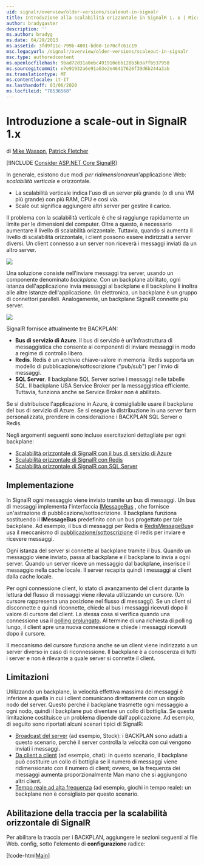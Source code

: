 ```yaml
---
uid: signalr/overview/older-versions/scaleout-in-signalr
title: Introduzione alla scalabilità orizzontale in SignalR 1. x | Microsoft Docs
author: bradygaster
description: ''
ms.author: bradyg
ms.date: 04/29/2013
ms.assetid: 3fd9f11c-799b-4001-bd60-1e70cfc61c19
msc.legacyurl: /signalr/overview/older-versions/scaleout-in-signalr
msc.type: authoredcontent
ms.openlocfilehash: 9bad72d31a0ebc491910ebb128b3b3a7fb537958
ms.sourcegitcommit: e7e91932a6e91a63e2e46417626f39d6b244a3ab
ms.translationtype: MT
ms.contentlocale: it-IT
ms.lasthandoff: 03/06/2020
ms.locfileid: "78536568"
---
```

# <a name="introduction-to-scaleout-in-signalr-1x"></a>Introduzione a scale-out in SignalR 1.x

di [Mike Wasson](https://github.com/MikeWasson), [Patrick Fletcher](https://github.com/pfletcher)

[!INCLUDE [Consider ASP.NET Core SignalR](~/includes/signalr/signalr-version-disambiguation.md)]

In generale, esistono due modi *per ridimensionare*un'applicazione Web: *scalabilità verticale* e orizzontale.

- La scalabilità verticale indica l'uso di un server più grande (o di una VM più grande) con più RAM, CPU e così via.
- Scale out significa aggiungere altri server per gestire il carico.

Il problema con la scalabilità verticale è che si raggiunge rapidamente un limite per le dimensioni del computer. Oltre a questo, è necessario aumentare il livello di scalabilità orizzontale. Tuttavia, quando si aumenta il livello di scalabilità orizzontale, i client possono essere indirizzati a server diversi. Un client connesso a un server non riceverà i messaggi inviati da un altro server.

![](scaleout-in-signalr/_static/image1.png)

Una soluzione consiste nell'inviare messaggi tra server, usando un componente denominato *backplane*. Con un backplane abilitato, ogni istanza dell'applicazione invia messaggi al backplane e il backplane li inoltra alle altre istanze dell'applicazione. (In elettronica, un backplane è un gruppo di connettori paralleli. Analogamente, un backplane SignalR connette più server.

![](scaleout-in-signalr/_static/image2.png)

SignalR fornisce attualmente tre BACKPLAN:

- **Bus di servizio di Azure**. Il bus di servizio è un'infrastruttura di messaggistica che consente ai componenti di inviare messaggi in modo a regime di controllo libero.
- **Redis**. Redis è un archivio chiave-valore in memoria. Redis supporta un modello di pubblicazione/sottoscrizione ("pub/sub") per l'invio di messaggi.
- **SQL Server**. Il backplane SQL Server scrive i messaggi nelle tabelle SQL. Il backplane USA Service Broker per la messaggistica efficiente. Tuttavia, funziona anche se Service Broker non è abilitato.

Se si distribuisce l'applicazione in Azure, è consigliabile usare il backplane del bus di servizio di Azure. Se si esegue la distribuzione in una server farm personalizzata, prendere in considerazione i BACKPLAN SQL Server o Redis.

Negli argomenti seguenti sono incluse esercitazioni dettagliate per ogni backplane:

- [Scalabilità orizzontale di SignalR con il bus di servizio di Azure](scaleout-with-windows-azure-service-bus.md)
- [Scalabilità orizzontale di SignalR con Redis](scaleout-with-redis.md)
- [Scalabilità orizzontale di SignalR con SQL Server](scaleout-with-sql-server.md)

## <a name="implementation"></a>Implementazione

In SignalR ogni messaggio viene inviato tramite un bus di messaggi. Un bus di messaggi implementa l'interfaccia [IMessageBus](https://msdn.microsoft.com/library/microsoft.aspnet.signalr.messaging.imessagebus(v=vs.100).aspx) , che fornisce un'astrazione di pubblicazione/sottoscrizione. Il backplans funziona sostituendo il **IMessageBus** predefinito con un bus progettato per tale backplane. Ad esempio, il bus di messaggi per Redis è [RedisMessageBus](https://msdn.microsoft.com/library/microsoft.aspnet.signalr.redis.redismessagebus(v=vs.100).aspx)e usa il meccanismo di [pubblicazione/sottoscrizione](http://redis.io/topics/pubsub) di redis per inviare e ricevere messaggi.

Ogni istanza del server si connette al backplane tramite il bus. Quando un messaggio viene inviato, passa al backplane e il backplane lo invia a ogni server. Quando un server riceve un messaggio dal backplane, inserisce il messaggio nella cache locale. Il server recapita quindi i messaggi ai client dalla cache locale.

Per ogni connessione client, lo stato di avanzamento del client durante la lettura del flusso di messaggi viene rilevata utilizzando un cursore. (Un cursore rappresenta una posizione nel flusso di messaggi). Se un client si disconnette e quindi riconnette, chiede al bus i messaggi ricevuti dopo il valore di cursore del client. La stessa cosa si verifica quando una connessione usa il [polling prolungato](../getting-started/introduction-to-signalr.md#transports). Al termine di una richiesta di polling lungo, il client apre una nuova connessione e chiede i messaggi ricevuti dopo il cursore.

Il meccanismo del cursore funziona anche se un client viene indirizzato a un server diverso in caso di riconnessione. Il backplane è a conoscenza di tutti i server e non è rilevante a quale server si connette il client.

## <a name="limitations"></a>Limitazioni

Utilizzando un backplane, la velocità effettiva massima dei messaggi è inferiore a quella in cui i client comunicano direttamente con un singolo nodo del server. Questo perché il backplane trasmette ogni messaggio a ogni nodo, quindi il backplane può diventare un collo di bottiglia. Se questa limitazione costituisce un problema dipende dall'applicazione. Ad esempio, di seguito sono riportati alcuni scenari tipici di SignalR:

- [Broadcast del server](tutorial-server-broadcast-with-aspnet-signalr.md) (ad esempio, Stock): i BACKPLAN sono adatti a questo scenario, perché il server controlla la velocità con cui vengono inviati i messaggi.
- [Da client a client](tutorial-getting-started-with-signalr.md) (ad esempio, chat): in questo scenario, il backplane può costituire un collo di bottiglia se il numero di messaggi viene ridimensionato con il numero di client; ovvero, se la frequenza dei messaggi aumenta proporzionalmente Man mano che si aggiungono altri client.
- [Tempo reale ad alta frequenza](tutorial-high-frequency-realtime-with-signalr.md) (ad esempio, giochi in tempo reale): un backplane non è consigliato per questo scenario.

## <a name="enabling-tracing-for-signalr-scaleout"></a>Abilitazione della traccia per la scalabilità orizzontale di SignalR

Per abilitare la traccia per i BACKPLAN, aggiungere le sezioni seguenti al file Web. config, sotto l'elemento di **configurazione** radice:

[!code-html[Main](scaleout-in-signalr/samples/sample1.html)]
